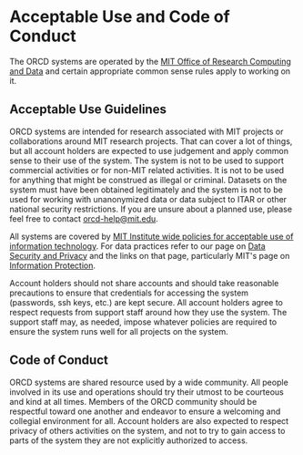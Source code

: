# Acceptable Use and Code of Conduct

The ORCD systems are operated by the [MIT Office of Research Computing and Data](https://orcd.mit.edu)
and certain appropriate common sense rules apply to working on it.

## Acceptable Use Guidelines

ORCD systems are intended for research associated with MIT projects or collaborations around
MIT research projects. That can cover a lot of things, but all account holders are expected
to use judgement and apply common sense to their use of the system. The system is not
to be used to support commercial activities or for non-MIT related activities. It is not
to be used for anything that might be construed as illegal or criminal. Datasets on
the system must have been obtained legitimately and the system is not to be used
for working with unanonymized data or data subject to ITAR or other national security 
restrictions. If you are unsure about a planned use, please feel
free to contact [orcd-help@mit.edu](mailto:orcd-help@mit.edu). 

All systems are covered by [MIT Institute wide policies for acceptable use of information technology](https://policies.mit.edu/policies-procedures/130-information-policies/132-policy-use-information-technology-resources#13.2.3). For data practices refer to our page on [Data Security and Privacy](data-security.md) and the links on that page, particularly MIT's page on [Information Protection](https://infoprotect.mit.edu/).

Account holders should not share accounts and should take reasonable precautions to ensure 
that credentials for accessing the system (passwords, ssh keys, etc.) are kept secure. 
All account holders agree to respect requests from support staff around how they use 
the system. The support staff may, as needed, impose whatever policies are required
to ensure the system runs well for all projects on the system. 

## Code of Conduct

ORCD systems are shared resource used by a wide community. All people involved in
its use and operations should try their utmost to be courteous and kind at all times. Members of the 
ORCD community should be respectful toward one another and endeavor to ensure a 
welcoming and collegial environment for all. Account holders are also expected to respect
privacy of others activities on the system, and not to try to gain access to parts of the
system they are not explicitly authorized to access.